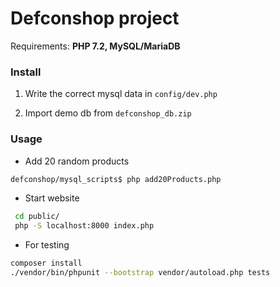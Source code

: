 # Defconshop project

Requirements: **PHP 7.2, MySQL/MariaDB**

### Install
1) Write the correct mysql data in ```config/dev.php```


2) Import demo db from ```defconshop_db.zip```



### Usage
 * Add 20 random products
```bash
defconshop/mysql_scripts$ php add20Products.php
```

 * Start website
```bash
 cd public/
 php -S localhost:8000 index.php 
```


 * For testing
```bash
composer install
./vendor/bin/phpunit --bootstrap vendor/autoload.php tests
```
